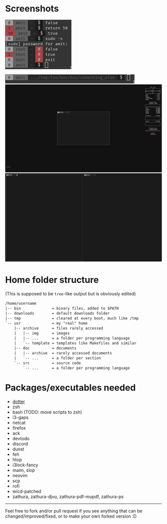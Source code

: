 # Screenshots
![Prompt Showcase](/img/prompt_showcase.png)

![Prompt Long Path](/img/prompt_long_path.png)
![Floating Terminal](/img/floating_terminal.png)
![Tiled terminals](/img/tiled_terminals.png)

# Home folder structure
(This is supposed to be `tree`-like output but is obviously edited)
```
/home/username
|-- bin              = binary files, added to $PATH
|-- downloads        = default downloads folder
|-- tmp              = cleared at every boot, much like /tmp
`-- usr              = my "real" home
    |-- archive      = files rarely accessed
    |   |-- img      = images
    |   |-- ...      = a folder per programming language
    |   `-- template = templates like Makefiles and similar
    |-- doc          = documents
    |   |-- archive  = rarely accessed documents
    |   `-- ...      = a folder per section
    `-- src          = source code
        `-- ...      = a folder per programming language

```

# Packages/executables needed
- [dotter](http://www.github.com/SuperCuber/dotter)
- zsh
- bash (TODO: move scripts to zsh)
- i3-gaps
- netcat
- firefox
- ack
- devtodo
- discord
- dunst
- feh
- htop
- i3lock-fancy
- maim, slop
- neovim
- scp
- rofi
- wicd-patched
- zathura, zathura-djvu, zathura-pdf-mupdf, zathura-ps

---

Feel free to fork and/or pull request if you see anything that can be changed/improved/fixed, or to make your own forked version :D
